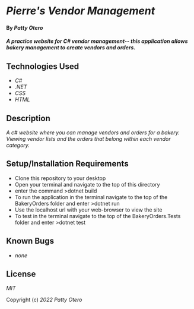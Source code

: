 # _Pierre's Vendor Management_

#### By _**Patty Otero**_

#### _A practice website for C# vendor management-- this application allows bakery management to create vendors and orders._

## Technologies Used

* _C#_
* _.NET_
* _CSS_
* _HTML_

## Description

_A c# website where you can manage vendors and orders for a bakery. Viewing vendor lists and the orders that belong within each vendor category._

## Setup/Installation Requirements

* Clone this repository to your desktop
* Open your terminal and navigate to the top of this directory
* enter the command >dotnet build
*  To run the application in the terminal navigate to the top of the BakeryOrders folder and enter >dotnet run
  * Use the localhost url with your web-browser to view the site
* To test in the terminal navigate to the top of the BakeryOrders.Tests folder and enter >dotnet test

## Known Bugs

* _none_

## License

_MIT_

Copyright (c) _2022_ _Patty Otero_